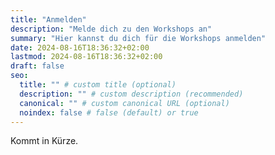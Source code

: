 ```yaml
---
title: "Anmelden"
description: "Melde dich zu den Workshops an"
summary: "Hier kannst du dich für die Workshops anmelden"
date: 2024-08-16T18:36:32+02:00
lastmod: 2024-08-16T18:36:32+02:00
draft: false
seo:
  title: "" # custom title (optional)
  description: "" # custom description (recommended)
  canonical: "" # custom canonical URL (optional)
  noindex: false # false (default) or true
---
```


Kommt in Kürze.
